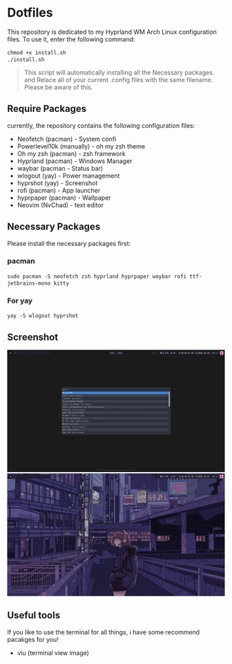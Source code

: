 # Dotfiles

This repository is dedicated to my Hyprland WM Arch Linux configuration files. To use it, enter the following command:

```shell
chmod +x install.sh
./install.sh
```

>This script will automatically installing all the Necessary packages. and Relace all of your current .config files with the same filename. Please be aware of this.

## Require Packages

currently, the repository contains the following configuration files:

- Neofetch (pacman) - System confi
- Powerlevel10k (manually) - oh my zsh theme
- Oh my zsh (pacman) - zsh framework
- Hyprland (pacman) - Windows Manager
- waybar (pacman - Status bar)
- wlogout (yay) - Power management
- hyprshot (yay) - Screenshot
- rofi (pacman) - App launcher
- hyprpaper (pacman) - Wallpaper
- Neovim (NvChad) - text editor

## Necessary Packages

Please install the necessary packages first:

### pacman

```shell
sudo pacman -S neofetch zsh hyprland hyprpaper waybar rofi ttf-jetbrains-mono kitty
```

### For yay

```shell
yay -S wlogout hyprshot
```

## Screenshot

![hyprland](./hyprland.png)
![hyprland-2](./hyprland-2.png)

## Useful tools

If you like to use the terminal for all things, i have some recommend pacakges for you!

- viu (terminal view image) 
